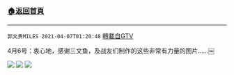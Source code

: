 ﻿###  [:house:返回首頁](https://github.com/ourhimalayas/txt)
---

`郭文贵MILES 2021-04-07T01:20:48` [轉載自GTV](https://gtv.org/web/#/UserInfo/5e596957357cc612d35a8044)

4月6号：衷心地，感谢三文鱼，及战友们制作的这些非常有力量的图片……￼

![](https://filegroup.gtv.org/cdn-cgi/image/width=600/https://filegroup.gtv.org/group7/web/20210407/01/20/0/a53e357c2326b1f21d0d8598c2b37b0b.jpg)
![](https://filegroup.gtv.org/cdn-cgi/image/width=600/https://filegroup.gtv.org/group7/web/20210407/01/20/0/7b87d817f9e761bd71b4bd440e95b34b.jpg)
![](https://filegroup.gtv.org/cdn-cgi/image/width=600/https://filegroup.gtv.org/group7/web/20210407/01/20/0/91a4ccf6eff46461f65201b3b2d98272.jpg)

